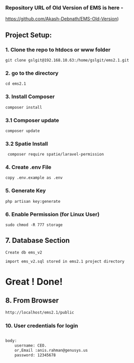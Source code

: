 ### Repository URL of Old Version of EMS is here - 

https://github.com/Akash-Debnath/EMS-Old-Version)


## Project Setup:

### 1. Clone the repo to htdocs or www folder

```
git clone gslgit@192.168.10.63:/home/gslgit/ems2.1.git
```

### 2. go to the directory 
```
cd ems2.1
```

### 3. Install Composer
```
composer install
```

### 3.1 Composer update
```
composer update
```

### 3.2 Spatie Install
```
 composer require spatie/laravel-permission
```


### 4. Create .env File
```
copy .env.example as .env
```

### 5. Generate Key
```
php artisan key:generate
```

### 6. Enable Permission (for Linux User)

```
sudo chmod -R 777 storage
```

## 7. Database Section

```
Create db ems_v2
```

```
import ems_v2.sql stored in ems2.1 project directory 
```

# Great ! Done! 

## 8. From Browser
```html
http://localhost/ems2.1/public
```

### 10. User credentials for login
```html

body: 
    username: CEO.
    or,Email :anis.rahman@genusys.us
    password: 12345678
```


